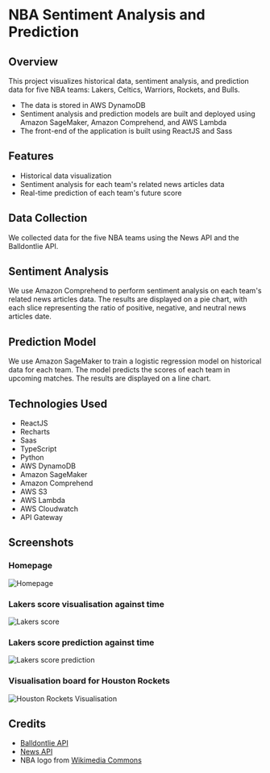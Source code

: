 # NBA Sentiment Analysis and Prediction

## Overview

This project visualizes historical data, sentiment analysis, and prediction data for five NBA teams: Lakers, Celtics, Warriors, Rockets, and Bulls.
- The data is stored in AWS DynamoDB
- Sentiment analysis and prediction models are built and deployed using Amazon SageMaker, Amazon Comprehend, and AWS Lambda
- The front-end of the application is built using ReactJS and Sass

## Features

- Historical data visualization
- Sentiment analysis for each team's related news articles data
- Real-time prediction of each team's future score

## Data Collection

We collected data for the five NBA teams using the News API and the Balldontlie API.

## Sentiment Analysis

We use Amazon Comprehend to perform sentiment analysis on each team's related news articles data. The results are displayed on a pie chart, with each slice representing the ratio of positive, negative, and neutral news articles date.

## Prediction Model

We use Amazon SageMaker to train a logistic regression model on historical data for each team. The model predicts the scores of each team in upcoming matches. The results are displayed on a line chart.

## Technologies Used

- ReactJS
- Recharts
- Saas
- TypeScript
- Python
- AWS DynamoDB
- Amazon SageMaker
- Amazon Comprehend
- AWS S3
- AWS Lambda
- AWS Cloudwatch
- API Gateway

## Screenshots
### Homepage
![Homepage](https://raw.githubusercontent.com/haingo-raz/React-AWS-Visualisation-Website/master/website/public/assets/homepage.png
)

### Lakers score visualisation against time
![Lakers score](https://raw.githubusercontent.com/haingo-raz/React-AWS-Visualisation-Website/master/website/public/assets/Lakers-score-to-time.png
)

### Lakers score prediction against time
![Lakers score prediction](https://raw.githubusercontent.com/haingo-raz/React-AWS-Visualisation-Website/master/website/public/assets/lakers_prediction.jpeg
)

### Visualisation board for Houston Rockets
![Houston Rockets Visualisation](https://raw.githubusercontent.com/haingo-raz/React-AWS-Visualisation-Website/master/website/public/assets/full-page-houston-rockets-visualisation.png
)

## Credits

- [Balldontlie API](https://www.balldontlie.io/home.html)
- [News API](https://newsapi.org/)
- NBA logo from [Wikimedia Commons](https://commons.wikimedia.org/wiki/File:NBA_logo.svg)
